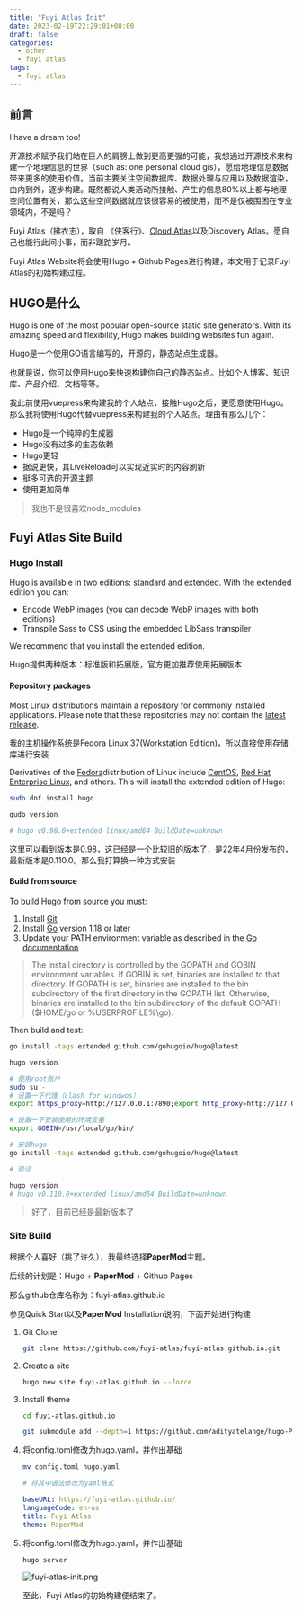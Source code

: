 ```yaml
---
title: "Fuyi Atlas Init"
date: 2023-02-19T22:29:01+08:00
draft: false
categories: 
  - other
  - fuyi atlas
tags: 
  - fuyi atlas
---
```


## 前言

I have a dream too!

开源技术赋予我们站在巨人的肩膀上做到更高更强的可能，我想通过开源技术来构建一个地理信息的世界（such as: one personal cloud gis），愿给地理信息数据带来更多的使用价值。当前主要关注空间数据库、数据处理与应用以及数据渲染，由内到外，逐步构建。既然都说人类活动所接触、产生的信息80%以上都与地理空间位置有关，那么这些空间数据就应该很容易的被使用，而不是仅被围困在专业领域内，不是吗？

Fuyi Atlas（拂衣志），取自 《侠客行》、[Cloud Atlas](https://cloud-atlas.readthedocs.io/zh_CN/latest/index.html)以及Discovery Atlas。愿自己也能行此间小事，而非蹉跎岁月。

Fuyi Atlas Website将会使用Hugo + Github Pages进行构建，本文用于记录Fuyi Atlas的初始构建过程。

## HUGO是什么

Hugo is one of the most popular open-source static site generators. With its amazing speed and flexibility, Hugo makes building websites fun again.

Hugo是一个使用GO语言编写的，开源的，静态站点生成器。

也就是说，你可以使用Hugo来快速构建你自己的静态站点。比如个人博客、知识库、产品介绍、文档等等。

我此前使用vuepress来构建我的个人站点，接触Hugo之后，更愿意使用Hugo。那么我将使用Hugo代替vuepress来构建我的个人站点。理由有那么几个：

- Hugo是一个纯粹的生成器
- Hugo没有过多的生态依赖
- Hugo更轻
- 据说更快，其LiveReload可以实现近实时的内容刷新
- 挺多可选的开源主题
- 使用更加简单

> 我也不是很喜欢node_modules

## Fuyi Atlas Site Build

### Hugo Install

Hugo is available in two editions: standard and extended. With the extended edition you can:

- Encode WebP images (you can decode WebP images with both editions)
- Transpile Sass to CSS using the embedded LibSass transpiler

We recommend that you install the extended edition.

Hugo提供两种版本：标准版和拓展版，官方更加推荐使用拓展版本

#### **Repository packages**

Most Linux distributions maintain a repository for commonly installed applications. Please note that these repositories may not contain the [latest release](https://github.com/gohugoio/hugo/releases/latest).

我的主机操作系统是Fedora Linux 37(Workstation Edition)，所以直接使用存储库进行安装

Derivatives of the [Fedora](https://getfedora.org/)distribution of Linux include [CentOS](https://www.centos.org/), [Red Hat Enterprise Linux](https://www.redhat.com/), and others. This will install the extended edition of Hugo:

```bash
sudo dnf install hugo

gudo version

# hugo v0.98.0+extended linux/amd64 BuildDate=unknown
```

这里可以看到版本是0.98，这已经是一个比较旧的版本了，是22年4月份发布的，最新版本是0.110.0。那么我打算换一种方式安装

#### **Build from source**

To build Hugo from source you must:

1. Install [Git](https://git-scm.com/book/en/v2/Getting-Started-Installing-Git)
2. Install [Go](https://go.dev/doc/install) version 1.18 or later
3. Update your PATH environment variable as described in the [Go documentation](https://go.dev/doc/code#Command)

> The install directory is controlled by the GOPATH and GOBIN environment variables. If GOBIN is set, binaries are installed to that directory. If GOPATH is set, binaries are installed to the bin 
subdirectory of the first directory in the GOPATH list. Otherwise, binaries are installed to the bin subdirectory of the default GOPATH ($HOME/go or %USERPROFILE%\go).
> 

Then build and test:

```bash
go install -tags extended github.com/gohugoio/hugo@latest

hugo version
```

```bash
# 使用root账户
sudo su -
# 设置一下代理（clash for windwos）
export https_proxy=http://127.0.0.1:7890;export http_proxy=http://127.0.0.1:7890;export all_proxy=socks5://127.0.0.1:7890

# 设置一下安装使用的环境变量
export GOBIN=/usr/local/go/bin/

# 安装hugo
go install -tags extended github.com/gohugoio/hugo@latest

# 验证

hugo version
# hugo v0.110.0+extended linux/amd64 BuildDate=unknown
```

> 好了，目前已经是最新版本了

### Site Build

根据个人喜好（挑了许久），我最终选择**PaperMod**主题。

后续的计划是：Hugo + **PaperMod** + Github Pages

那么github仓库名称为：fuyi-atlas.github.io

参见Quick Start以及**PaperMod** Installation说明，下面开始进行构建

1. Git Clone
    
    ```bash
    git clone https://github.com/fuyi-atlas/fuyi-atlas.github.io.git
    ```
    
2. Create a site
    
    ```bash
    hugo new site fuyi-atlas.github.io --force
    ```
    
3. Install theme
    
    ```bash
    cd fuyi-atlas.github.io
    
    git submodule add --depth=1 https://github.com/adityatelange/hugo-PaperMod.git themes/PaperMod
    ```
    
4. 将config.toml修改为hugo.yaml，并作出基础
    
    ```bash
    mv config.toml hugo.yaml
    
    # 将其中语法修改为yaml格式
    ```
    
    ```yaml
    baseURL: https://fuyi-atlas.github.io/
    languageCode: en-us
    title: Fuyi Atlas
    theme: PaperMod
    ```

5. 将config.toml修改为hugo.yaml，并作出基础

    ```bash
    hugo server
    ```
    ![fuyi-atlas-init.png](https://img.zhoujian.site/knowledge-base/other/fuyi-atlas-init.png)

    至此，Fuyi Atlas的初始构建便结束了。